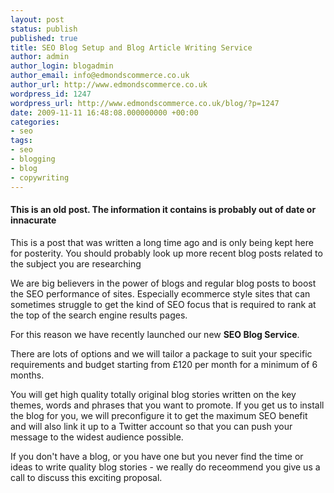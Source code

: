 ```yaml
---
layout: post
status: publish
published: true
title: SEO Blog Setup and Blog Article Writing Service
author: admin
author_login: blogadmin
author_email: info@edmondscommerce.co.uk
author_url: http://www.edmondscommerce.co.uk
wordpress_id: 1247
wordpress_url: http://www.edmondscommerce.co.uk/blog/?p=1247
date: 2009-11-11 16:48:08.000000000 +00:00
categories:
- seo
tags:
- seo
- blogging
- blog
- copywriting
---
```

<div class="oldpost"><h4>This is an old post. The information it contains is probably out of date or innacurate</h4>
<p>
This is a post that was written a long time ago and is only being kept here for posterity.
You should probably look up more recent blog posts related to the subject you are researching
</p>
</div>
We are big believers in the power of blogs and regular blog posts to boost the SEO performance of sites. Especially ecommerce style sites that can sometimes struggle to get the kind of SEO focus that is required to rank at the top of the search engine results pages.

For this reason we have recently launched our new <b>SEO Blog Service</b>.

There are lots of options and we will tailor a package to suit your specific requirements and budget starting from £120 per month for a minimum of 6 months.

You will get high quality totally original blog stories written on the key themes, words and phrases that you want to promote. If you get us to install the blog for you, we will preconfigure it to get the maximum SEO benefit and will also link it up to a Twitter account so that you can push your message to the widest audience possible.

If you don't have a blog, or you have one but you never find the time or ideas to write quality blog stories - we really do receommend you give us a call to discuss this exciting proposal.
